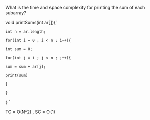 What is the time and space complexity for printing the sum of each subarray?

void printSums(int ar[]){`

`int n = ar.length;`

`for(int i = 0 ; i < n ; i++){`

`int sum = 0;`

`for(int j = i ; j < n ; j++){`

`sum = sum + ar[j];`

`print(sum)`

`}`

`}`

`}` `

TC = O(N^2) , SC = O(1)

